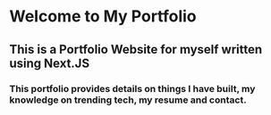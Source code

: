 # Welcome to My Portfolio

## This is a Portfolio Website for myself written using Next.JS

### This portfolio provides details on things I have built, my knowledge on trending tech, my resume and contact.

<!-- Writing this line of code as a comment -->

<!-- ## Deploy on Vercel

The easiest way to deploy your Next.js app is to use the [Vercel Platform](https://vercel.com/new?utm_medium=default-template&filter=next.js&utm_source=create-next-app&utm_campaign=create-next-app-readme) from the creators of Next.js.

Check out our [Next.js deployment documentation](https://nextjs.org/docs/deployment) for more details. -->
